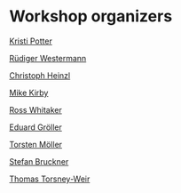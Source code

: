 
<!--
# Program committee
-->

# Workshop organizers

[Kristi Potter](http://pages.uoregon.edu/kpotter/index.html)

[Rüdiger Westermann](https://wwwcg.in.tum.de/group/persons/westermann.html)

[Christoph Heinzl](http://research.fh-ooe.at/en/staff/4794)

[Mike Kirby](http://www.cs.utah.edu/~kirby/)

[Ross Whitaker](http://www.cs.utah.edu/~whitaker/)

[Eduard Gröller](https://www.cg.tuwien.ac.at/staff/EduardGroeller.html)

[Torsten Möller](http://cs.univie.ac.at/vda/team/worker/infpers/torsten_möller)

[Stefan Bruckner](http://www.ii.uib.no/vis/team/bruckner/)

[Thomas Torsney-Weir](http://www.tomtorsneyweir.com)

